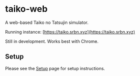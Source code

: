 # taiko-web
A web-based Taiko no Tatsujin simulator.

Running instance: [https://taiko.srbn.xyz](https://taiko.srbn.xyz)

Still in development. Works best with Chrome.

## Setup
Please see the [Setup](https://github.com/Reisumi/raiko-web/wiki/Setup) page for setup instructions.
